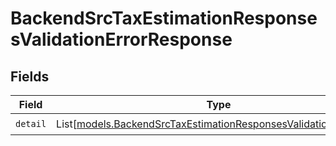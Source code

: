 # BackendSrcTaxEstimationResponsesValidationErrorResponse


## Fields

| Field                                                                                                                                | Type                                                                                                                                 | Required                                                                                                                             | Description                                                                                                                          |
| ------------------------------------------------------------------------------------------------------------------------------------ | ------------------------------------------------------------------------------------------------------------------------------------ | ------------------------------------------------------------------------------------------------------------------------------------ | ------------------------------------------------------------------------------------------------------------------------------------ |
| `detail`                                                                                                                             | List[[models.BackendSrcTaxEstimationResponsesValidationErrorItem](../models/backendsrctaxestimationresponsesvalidationerroritem.md)] | :heavy_check_mark:                                                                                                                   | N/A                                                                                                                                  |